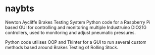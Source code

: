 # naybts
Newton Aycliffe Brakes Testing System
Python code for a Raspberry Pi based GUI for controlling and monitoring multiple
Industruino DIO21G controllers, used to monitoring and adjust pneumatic pressures.

Python code utilises OOP and Tkinter for a GUI to run several custom methods based around Brakes Testing of 
Rolling Stock.
